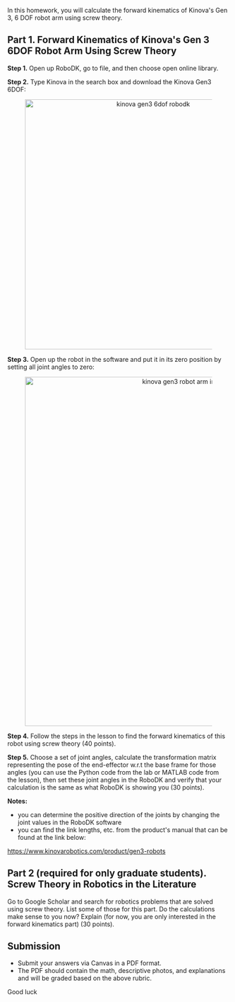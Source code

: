 In this homework, you will calculate the forward kinematics of Kinova's Gen 3, 6 DOF robot arm using screw theory.  

## Part 1. Forward Kinematics of Kinova's Gen 3 6DOF Robot Arm Using Screw Theory

**Step 1.** Open up RoboDK, go to file, and then choose open online library.

**Step 2.** Type Kinova in the search box and download the Kinova Gen3 6DOF:

<figure>
<p align="center">
<img width="565.3" alt="kinova gen3 6dof robodk" src="https://github.com/madibabaiasl/modern-robotics-I-course/assets/118206851/2763a28c-ca98-4abf-a130-1a0d3808267e">
</p>
</figure>

**Step 3.** Open up the robot in the software and put it in its zero position by setting all joint angles to zero:

<figure>
<p align="center">
<img width="788.6" alt="kinova gen3 robot arm in its zero position" src="https://github.com/madibabaiasl/modern-robotics-I-course/assets/118206851/0d82dbb6-29a4-436b-b917-5068b4d8e0d2">
</p>
</figure>

**Step 4.** Follow the steps in the lesson to find the forward kinematics of this robot using screw theory (40 points). 

**Step 5.** Choose a set of joint angles, calculate the transformation matrix representing the pose of the end-effector w.r.t the base frame for those angles (you can use the Python code from the lab or MATLAB code from the lesson), then set these joint angles in the RoboDK and verify that your calculation is the same as what RoboDK is showing you (30 points). 

**Notes:** 

- you can determine the positive direction of the joints by changing the joint values in the RoboDK software
- you can find the link lengths, etc. from the product's manual that can be found at the link below:

https://www.kinovarobotics.com/product/gen3-robots

## Part 2 (required for only graduate students). Screw Theory in Robotics in the Literature 

Go to Google Scholar and search for robotics problems that are solved using screw theory. List some of those for this part. Do the calculations make sense to you now? Explain (for now, you are only interested in the forward kinematics part) (30 points). 

## Submission

- Submit your answers via Canvas in a PDF format. 
- The PDF should contain the math, descriptive photos, and explanations and will be graded based on the above rubric.

Good luck